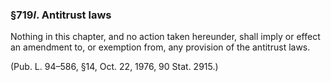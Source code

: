 ### §719*l*. Antitrust laws ###

Nothing in this chapter, and no action taken hereunder, shall imply or effect an amendment to, or exemption from, any provision of the antitrust laws.

(Pub. L. 94–586, §14, Oct. 22, 1976, 90 Stat. 2915.)